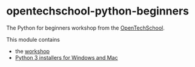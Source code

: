 # opentechschool-python-beginners

The Python for beginners workshop from the [OpenTechSchool](https://github.com/OpenTechSchool/python-beginners).

This module contains

- the [workshop](https://github.com/OpenTechSchool/python-beginners)
- [Python 3 installers for Windows and Mac](https://www.python.org/downloads/)
